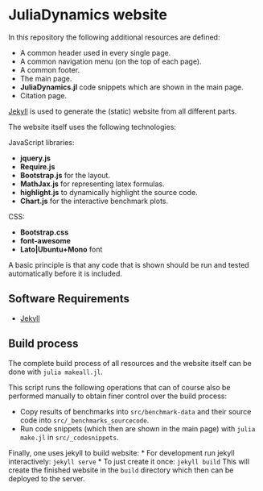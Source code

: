 # JuliaDynamics website

In this repository the following additional resources are defined:
* A common header used in every single page.
* A common navigation menu (on the top of each page).
* A common footer.
* The main page.
* **JuliaDynamics.jl** code snippets which are shown in the main page.
* Citation page.

[Jekyll](https://jekyllrb.com) is used to generate the (static) website from all different parts.

The website itself uses the following technologies:

JavaScript libraries:
* **jquery.js**
* **Require.js**
* **Bootstrap.js** for the layout.
* **MathJax.js** for representing latex formulas.
* **highlight.js** to dynamically highlight the source code.
* **Chart.js** for the interactive benchmark plots.

CSS:
* **Bootstrap.css**
* **font-awesome**
* **Lato|Ubuntu+Mono** font

A basic principle is that any code that is shown should be run and tested automatically before it is included.

## Software Requirements

* [Jekyll](https://jekyllrb.com)

## Build process

The complete build process of all resources and the website itself can be done with `julia makeall.jl`.

This script runs the following operations that can of course also be performed manually to obtain finer control over the build process:

* Copy results of benchmarks into `src/benchmark-data` and their source code into `src/_benchmarks_sourcecode`.
* Run code snippets (which then are shown in the main page) with `julia make.jl` in `src/_codesnippets`.

Finally, one uses jekyll to build website:
    * For development run jekyll interactively: `jekyll serve`
    * To just create it once: `jekyll build`
This will create the finished website in the `build` directory which then can be deployed to the server.
